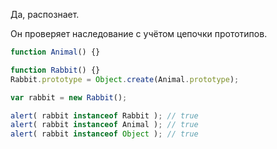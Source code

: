 Да, распознает.

Он проверяет наследование с учётом цепочки прототипов.

```js run
function Animal() {}

function Rabbit() {}
Rabbit.prototype = Object.create(Animal.prototype);

var rabbit = new Rabbit();

alert( rabbit instanceof Rabbit ); // true
alert( rabbit instanceof Animal ); // true
alert( rabbit instanceof Object ); // true
```

